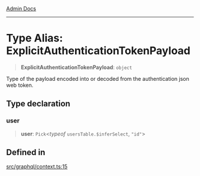 [Admin Docs](/)

***

# Type Alias: ExplicitAuthenticationTokenPayload

> **ExplicitAuthenticationTokenPayload**: `object`

Type of the payload encoded into or decoded from the authentication json web token.

## Type declaration

### user

> **user**: `Pick`\<*typeof* `usersTable.$inferSelect`, `"id"`\>

## Defined in

[src/graphql/context.ts:15](https://github.com/NishantSinghhhhh/talawa-api/blob/05ae6a4794762096d917a90a3af0db22b7c47392/src/graphql/context.ts#L15)
